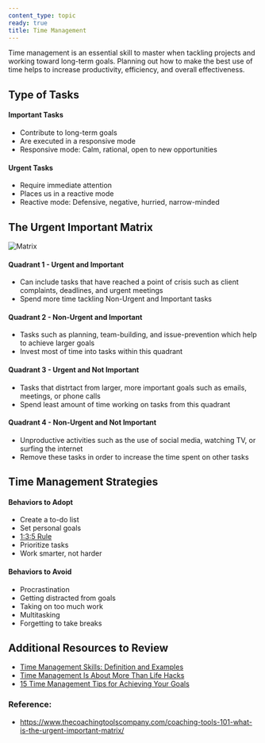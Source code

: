 ```yaml
---
content_type: topic
ready: true
title: Time Management
---
```


Time management is an essential skill to master when tackling projects and working toward long-term goals. Planning out how to make the best use of time helps to increase productivity, efficiency, and overall effectiveness.

## Type of Tasks

#### Important Tasks
- Contribute to long-term goals
- Are executed in a responsive mode
- Responsive mode: Calm, rational, open to new opportunities

#### Urgent Tasks
- Require immediate attention
- Places us in a reactive mode
- Reactive mode: Defensive, negative, hurried, narrow-minded

## The Urgent Important Matrix

![Matrix](https://www.thecoachingtoolscompany.com/wp-content/uploads/2013/08/Urgent-Important-Matrix-GRAPHIC-ONLY.jpg)

#### Quadrant 1 - Urgent and Important
- Can include tasks that have reached a point of crisis such as client complaints, deadlines, and urgent meetings 
- Spend more time tackling Non-Urgent and Important tasks 

#### Quadrant 2 - Non-Urgent and Important
- Tasks such as planning, team-building, and issue-prevention which help to achieve larger goals
- Invest most of time into tasks within this quadrant

#### Quadrant 3 - Urgent and Not Important  
- Tasks that distrtact from larger, more important goals such as emails, meetings, or phone calls
- Spend least amount of time working on tasks from this quadrant

#### Quadrant 4 - Non-Urgent and Not Important 
- Unproductive activities such as the use of social media, watching TV, or surfing the internet
- Remove these tasks in order to increase the time spent on other tasks

## Time Management Strategies

#### Behaviors to Adopt
- Create a to-do list
- Set personal goals
- [1:3:5 Rule](https://www.themuse.com/advice/a-better-todo-list-the-135-rule)
- Prioritize tasks
- Work smarter, not harder

#### Behaviors to Avoid
- Procrastination
- Getting distracted from goals
- Taking on too much work
- Multitasking
- Forgetting to take breaks

## Additional Resources to Review
- [Time Management Skills: Definition and Examples](https://www.indeed.com/career-advice/career-development/time-management-skills)
- [Time Management Is About More Than Life Hacks](https://hbr.org/2020/01/time-management-is-about-more-than-life-hacks)
- [15 Time Management Tips for Achieving Your Goals](https://www.entrepreneur.com/article/299336)

### Reference:
- https://www.thecoachingtoolscompany.com/coaching-tools-101-what-is-the-urgent-important-matrix/
